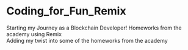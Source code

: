 # Coding_for_Fun_Remix

Starting my Journey as a Blockchain Developer! Homeworks from the academy using Remix
<br> Adding my twist into some of the homeworks from the academy
